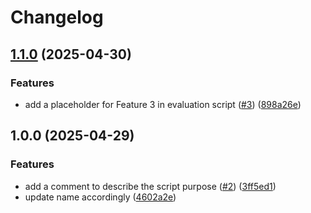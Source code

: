# Changelog

## [1.1.0](https://github.com/kamimanzoor/azureml-ext-component-01/compare/v1.0.0...v1.1.0) (2025-04-30)


### Features

* add a placeholder for Feature 3 in evaluation script ([#3](https://github.com/kamimanzoor/azureml-ext-component-01/issues/3)) ([898a26e](https://github.com/kamimanzoor/azureml-ext-component-01/commit/898a26e2296a3b109caa8439975a92e1adef2375))

## 1.0.0 (2025-04-29)


### Features

* add a comment to describe the script purpose ([#2](https://github.com/kamimanzoor/azureml-ext-component-01/issues/2)) ([3ff5ed1](https://github.com/kamimanzoor/azureml-ext-component-01/commit/3ff5ed173cf547693f8fb095c9848f1c92e27739))
* update name accordingly ([4602a2e](https://github.com/kamimanzoor/azureml-ext-component-01/commit/4602a2e406716cc7aacf565d3c18a6ea26bc8e94))

